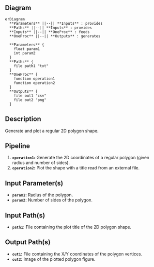 ## Diagram

```mermaid
erDiagram
  **Parameters** ||--|| **Inputs** : provides
  **Paths** ||--|| **Inputs** : provides
  **Inputs** ||--|| **OneProc** : feeds
  **OneProc** ||--|| **Outputs** : generates

  **Parameters** {
    float param1
    int param2
  }
  **Paths** {
    file path1 "txt"
  }
  **OneProc** {
    function operation1
    function operation2
  }
  **Outputs** {
    file out1 "csv"
    file out2 "png"
  }
```

## Description

Generate and plot a regular 2D polygon shape.

## Pipeline

1. **`operation1`:** Generate the 2D coordinates of a regular polygon (given radius and number of sides).
2. **`operation2`:** Plot the shape with a title read from an external file.

## Input Parameter(s)

- **`param1`:** Radius of the polygon.
- **`param2`:** Number of sides of the polygon.

## Input Path(s)

- **`path1`:** File containing the plot title of the 2D polygon shape.

## Output Path(s)

- **`out1`:** File containing the X/Y coordinates of the polygon vertices.
- **`out2`:** Image of the plotted polygon figure.